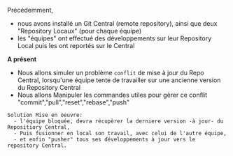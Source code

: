 
Précédemment,
- nous avons installé un Git Central (remote repository),
  ainsi que deux "Repository Locaux" (pour chaque équipe)
- les "équipes" ont effectué des développements sur leur Repository Local
  puis les ont reportés sur le Central
  
  
**A présent**
- Nous allons simuler un problème `conflit` de mise à jour du Repo Central,
  lorsqu'une équipe tente de travailler sur une ancienne version du Repository Central
- Nous allons Manipuler les commandes utiles pour gèrer ce conflit "commit","pull","reset","rebase","push"

```
Solution Mise en oeuvre:
  - l'équipe bloquée, devra récupèrer la derniere version -à jour- du Repositiory Central,
  - Puis fusionner en local son travail, avec celui de l'autre équipe,
  - et enfin "pusher" tous ses développements à jour vers le repository Central.
```
